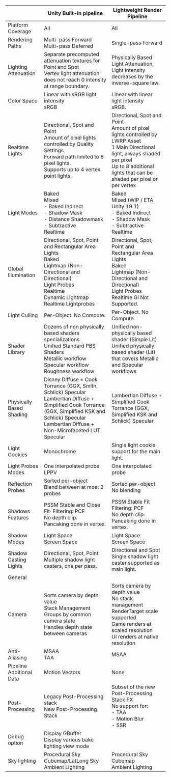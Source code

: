|                          | Unity Built-in pipeline                                      | Lightweight Render Pipeline                                  |
| ------------------------ | ------------------------------------------------------------ | ------------------------------------------------------------ |
| Platform Coverage        | All                                                          | All                                                          |
| Rendering Paths          | Multi-pass Forward<br />Multi-pass Deferred                  | Single-pass Forward                                          |
| Lighting Attenuation     | Separate precomputed attenuation textures for Point and Spot<br />Vertex light attenuation does not reach 0 intensity at range boundary. | Physically Based Light Attenuation. Light intensity decreases by the inverse-square law. |
| Color Space              | Linear with sRGB light intensity<br />sRGB                   | Linear with linear light intensity<br /> sRGB.               |
| Realtime Lights          | Directional, Spot and Point<br />Amount of pixel lights controlled by Quality Settings<br />Forward path limited to 8 pixel lights.<br />Supports up to 4 vertex point lights. | Directional, Spot and Point<br />Amount of pixel lights controlled by LWRP Asset<br />1 Main Directional light, always shaded per pixel<br />Up to 8 additional lights that can be shaded per pixel or per vertex |
| Light Modes              | Baked<br />Mixed<br />- Baked Indirect<br />- Shadow Mask<br />- Distance Shadowmask<br />- Subtractive<br />Realtime | Baked<br />Mixed (WIP / ETA Unity 19.1)<br />- Baked Indirect<br />- Shadow Mask<br />- Subtractive<br />Realtime |
| Global Illumination      | Directional, Spot, Point and Rectangular Area Lights<br />Baked<br />Lightmap (Non-Directional and Directional)<br />Light Probes<br />Realtime<br />Dynamic Lightmap<br />Realtime Lightprobes | Directional, Spot, Point and Rectangular Area Lights<br />Baked<br />Lightmap (Non-Directional and Directional)<br />Light Probes<br />Realtime GI Not Supported. |
| Light Culling            | Per-Object. No Compute.                                      | Per-Object. No Compute.                                      |
| Shader Library           | Dozens of non physically based shaders specializations<br />Unified Standard PBS Shaders<br />Metallic workflow<br />Specular workflow<br />Roughness workflow | Unified non-physically based shader (Simple Lit)<br/>Unified physically based shader (Lit) that covers Metallic and Specular workflows |
| Physically Based Shading | Disney Diffuse + Cook Torrance (GGX, Smith, Schlick) Specular<br />Lambertian Diffuse + Simplified Cook Torrance (GGX, Simplified KSK and Schlick) Specular<br />Lambertian Diffuse + Non-Microfaceted LUT Specular | Lambertian Diffuse + Simplified Cook Torrance (GGX, Simplified KSK and Schlick) Specular |
| Light Cookies            | Monochrome                                                   | Single light cookie support for the main light.              |
| Light Probes Modes       | One interpolated probe<br />LPPV                             | One interpolated probe                                       |
| Reflection Probes        | Sorted per-object<br />Blend between at most 2 probes        | Sorted per-object<br />No blending                           |
| Shadows Features         | PSSM Stable and Close Fit·         Filtering: PCF<br />No depth clip. <br />Pancaking done in vertex. | PSSM Stable Fit<br />Filtering: PCF<br />No depth clip. <br />Pancaking done in vertex. |
| Shadow Modes             | Light Space<br />Screen Space                                | Light Space<br />Screen Space                                |
| Shadow Casting Lights    | Directional, Spot, Point<br />Multiple shadow light casters, one per pass. | Directional and Spot<br />Single shadow light caster supported as main light. |
| General                  |                                                              |                                                              |
| Camera                   | Sorts camera by depth value<br />Stack Management<br />Groups by common camera state<br />Handles depth state between cameras | Sorts camera by depth value<br />No stack management<br />RenderTarget scale supported<br />Game renders at scaled resolution<br />UI renders at native resolution |
| Anti-Aliasing            | MSAA<br />TAA                                                | MSAA                                                         |
| Pipeline Additional Data | Motion Vectors                                               | None                                                         |
| Post-Processing          | Legacy Post-Processing stack<br />New Post-Processing Stack  | Subset of the new Post-Processing Stack FX<br />No support for: <br />- TAA<br />- Motion Blur<br />- SSR |
| Debug option             | Display GBuffer<br />Display various bake lighting view mode |                                                              |
| Sky lighting             | Procedural Sky<br />Cubemap/LatLong Sky<br />Ambient Lighting | Procedural Sky<br />Cubemap<br />Ambient Lighting            |

 